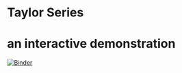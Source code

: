 # Taylor Series
# an interactive demonstration
[![Binder](https://mybinder.org/badge_logo.svg)](https://mybinder.org/v2/gh/rmcrae/TaylorSeries/HEAD?filepath=Student%20Taylor%20Series%20Viewer.ipynb)
